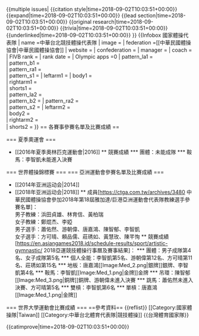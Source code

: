 {{multiple issues|
{{citation style|time=2018-09-02T10:03:51+00:00}}
{{expand|time=2018-09-02T10:03:51+00:00}}
{{lead section|time=2018-09-02T10:03:51+00:00}}
{{original research|time=2018-09-02T10:03:51+00:00}}
{{trivia|time=2018-09-02T10:03:51+00:00}}
{{underlinked|time=2018-09-02T10:03:51+00:00}}
}}
{{Infobox 國家體操代表隊
| name          =中華台北競技體操代表隊
| image         =
| federation    =[[中華民國體操協會|中華民國體操協會]]
| website       =
| confederation =
| manager       =
| coach         =
| FIVB rank     =
| rank date     =
| Olympic apps  =0
| pattern_la1   =  
| pattern_b1    =  
| pattern_ra1   =  
| pattern_s1    = 
| leftarm1      = 
| body1         =   
| rightarm1     =  
| shorts1       =  
| pattern_la2   =  
| pattern_b2    =
| pattern_ra2   =  
| pattern_s2    = 
| leftarm2      =  
| body2         =  
| rightarm2     =  
| shorts2       = 
}}
== 各賽事參賽名單及比賽成績 ==

=== 夏季奧運會 ===
* [[2016年夏季奧林匹克運動會|2016]]
** 競賽成績
*** 團體：未能成隊
*** 鞍馬：李智凱未能進入決賽

=== 世界體操錦標賽 ===
=== 亞洲運動會參賽名單及比賽成績 ===
* [[2014年亚洲运动会|2014]]
* [[2018年亚洲运动会|2018]]
** 成員<ref>[https://ctga.com.tw/archives/3480 中華民國體操協會參加2018年第18屆雅加達/巨港亞洲運動會代表隊教練選手參賽名單]</ref>：<br />男子教練：浜田貞雄、林育信、黃柏瑞<br />女子教練：鄭焜杰、李婭<br />男子選手：蕭佑然、游朝偉、唐嘉鴻、陳智郁、李智凱<br />女子選手：方可晴、頼品儒、莊琇如、黃慧玫、陳芊恂
** 競賽成績<ref>[https://en.asiangames2018.id/schedule-results/sport/artistic-gymnastic/ 2018亞運競技體操行事曆及賽事結果]</ref>：
*** 團體：男子成隊第4名、女子成隊第5名
*** 個人全能：李智凱第5名、游朝偉第12名、方可晴第11名、莊琇如第15名
*** 地板：唐嘉鴻[[Image:Med_2.png|銀牌]]銀牌、李智凱第4名
*** 鞍馬：李智凱[[Image:Med_1.png|金牌]]金牌
*** 吊環：陳智郁[[Image:Med_3.png|銅牌]]銅牌、游朝偉未進入決賽
*** 跳馬：蕭佑然未進入決賽、方可晴第5名
*** 雙槓：李智凱第6名
*** 單槓：唐嘉鴻[[Image:Med_1.png|金牌]]

=== 世界大學運動會比賽成績 ===
==參考資料==
{{reflist}}
[[Category:國家體操隊|Taiwan]]
[[Category:中華台北體育代表隊|競技體操]]
{{台灣體育國家隊}}

{{catimprove|time=2018-09-02T10:03:51+00:00}}